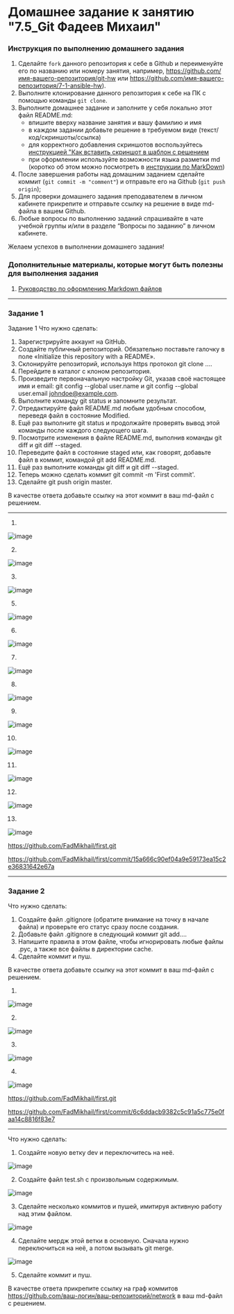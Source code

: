 # Домашнее задание к занятию "7.5_Git Фадеев Михаил"


### Инструкция по выполнению домашнего задания

   1. Сделайте `fork` данного репозитория к себе в Github и переименуйте его по названию или номеру занятия, например, https://github.com/имя-вашего-репозитория/git-hw или  https://github.com/имя-вашего-репозитория/7-1-ansible-hw).
   2. Выполните клонирование данного репозитория к себе на ПК с помощью команды `git clone`.
   3. Выполните домашнее задание и заполните у себя локально этот файл README.md:
      - впишите вверху название занятия и вашу фамилию и имя
      - в каждом задании добавьте решение в требуемом виде (текст/код/скриншоты/ссылка)
      - для корректного добавления скриншотов воспользуйтесь [инструкцией "Как вставить скриншот в шаблон с решением](https://github.com/netology-code/sys-pattern-homework/blob/main/screen-instruction.md)
      - при оформлении используйте возможности языка разметки md (коротко об этом можно посмотреть в [инструкции  по MarkDown](https://github.com/netology-code/sys-pattern-homework/blob/main/md-instruction.md))
   4. После завершения работы над домашним заданием сделайте коммит (`git commit -m "comment"`) и отправьте его на Github (`git push origin`);
   5. Для проверки домашнего задания преподавателем в личном кабинете прикрепите и отправьте ссылку на решение в виде md-файла в вашем Github.
   6. Любые вопросы по выполнению заданий спрашивайте в чате учебной группы и/или в разделе “Вопросы по заданию” в личном кабинете.
   
Желаем успехов в выполнении домашнего задания!
   
### Дополнительные материалы, которые могут быть полезны для выполнения задания

1. [Руководство по оформлению Markdown файлов](https://gist.github.com/Jekins/2bf2d0638163f1294637#Code)

---

### Задание 1

Задание 1
Что нужно сделать:

1. Зарегистрируйте аккаунт на GitHub.
2. Создайте публичный репозиторий. Обязательно поставьте галочку в поле «Initialize this repository with a README».
3. Склонируйте репозиторий, используя https протокол git clone ....
4. Перейдите в каталог с клоном репозитория.
5. Произведите первоначальную настройку Git, указав своё настоящее имя и email: git config --global user.name и git config --global user.email johndoe@example.com.
6. Выполните команду git status и запомните результат.
7. Отредактируйте файл README.md любым удобным способом, переведя файл в состояние Modified.
8. Ещё раз выполните git status и продолжайте проверять вывод этой команды после каждого следующего шага.
9. Посмотрите изменения в файле README.md, выполнив команды git diff и git diff --staged.
10. Переведите файл в состояние staged или, как говорят, добавьте файл в коммит, командой git add README.md.
11. Ещё раз выполните команды git diff и git diff --staged.
12. Теперь можно сделать коммит git commit -m 'First commit'.
13. Сделайте git push origin master.

В качестве ответа добавьте ссылку на этот коммит в ваш md-файл с решением.

---
1. 
![image](https://user-images.githubusercontent.com/132131230/235297128-5c6b2c31-fbe9-4393-b0b2-438e72cb9058.png)

2. 
![image](https://user-images.githubusercontent.com/132131230/235297179-ae9ce883-bb00-47b8-829f-9aa561fc2729.png)

3. 
![image](https://user-images.githubusercontent.com/132131230/235297440-f704ddca-f6c1-47c7-9660-6b182f76ac59.png)

5. 
![image](https://user-images.githubusercontent.com/132131230/235297483-9e1634d7-191d-4372-af37-795e9179fcd2.png)

6. 
![image](https://user-images.githubusercontent.com/132131230/235297513-7e91e7bc-ec11-482b-a5d6-e8475b2aae6b.png)

7. 
![image](https://user-images.githubusercontent.com/132131230/235297574-c076737b-c752-4189-b69e-aeab1728f08b.png)

8. 
![image](https://user-images.githubusercontent.com/132131230/235297586-1154c0d5-392c-4e98-8780-0dd8630f1a4a.png)

9. 
![image](https://user-images.githubusercontent.com/132131230/235297607-679928b4-89a1-4eb0-b109-3d07e301343c.png)

10. 
![image](https://user-images.githubusercontent.com/132131230/235297622-00c77c82-1035-4e5f-9dc9-58b5ae231944.png)

11. 
![image](https://user-images.githubusercontent.com/132131230/235297643-6e725219-c438-44bc-a179-af246b9edd01.png)

12. 
![image](https://user-images.githubusercontent.com/132131230/235297676-943b50bd-fb8c-49ad-a6de-fd35e2e23fa7.png)

13. 
![image](https://user-images.githubusercontent.com/132131230/235297702-582007cd-8360-45a3-ad76-1aae3d3c37fb.png)

https://github.com/FadMikhail/first.git

https://github.com/FadMikhail/first/commit/15a666c90ef04a9e59173ea15c2e36831642e67a




---

### Задание 2

Что нужно сделать:

1. Создайте файл .gitignore (обратите внимание на точку в начале файла) и проверьте его статус сразу после создания.
2. Добавьте файл .gitignore в следующий коммит git add....
3. Напишите правила в этом файле, чтобы игнорировать любые файлы .pyc, а также все файлы в директории cache.
4. Сделайте коммит и пуш.

В качестве ответа добавьте ссылку на этот коммит в ваш md-файл с решением.

1.
![image](https://user-images.githubusercontent.com/132131230/235299123-04785a48-143c-488f-bcf0-bcbd4458862b.png)

2.
![image](https://user-images.githubusercontent.com/132131230/235299232-a3e72e22-9371-4812-bfad-b97560b99c4c.png)

3.
![image](https://user-images.githubusercontent.com/132131230/235299367-56b63ba4-e47e-40b5-92a8-e766e8b5f34c.png)

4.

![image](https://user-images.githubusercontent.com/132131230/235299469-b0a2e763-75cc-47cc-a77c-3c9fbb49b6ce.png)

https://github.com/FadMikhail/first.git

https://github.com/FadMikhail/first/commit/6c6ddacb9382c5c91a5c775e0faa14c8816f83e7



---

Что нужно сделать:

1. Создайте новую ветку dev и переключитесь на неё.

![image](https://user-images.githubusercontent.com/132131230/235299759-99178a29-8b34-4bf4-b5ce-302e5a89905d.png)

2. Создайте файл test.sh с произвольным содержимым.

![image](https://user-images.githubusercontent.com/132131230/235299974-a6ae747d-d13f-4243-bee7-6599fe4ea956.png)

3. Сделайте несколько коммитов и пушей, имитируя активную работу над этим файлом.

![image](https://user-images.githubusercontent.com/132131230/235300499-6d2c2f07-eb96-46ad-b669-d406e459d44a.png)

4. Сделайте мердж этой ветки в основную. Сначала нужно переключиться на неё, а потом вызывать git merge.

![image](https://user-images.githubusercontent.com/132131230/235300568-32d86134-2225-4bf5-9b2f-a66d4c7daa98.png)

5.  Сделайте коммит и пуш.



В качестве ответа прикрепите ссылку на граф коммитов https://github.com/ваш-логин/ваш-репозиторий/network в ваш md-файл с решением.

